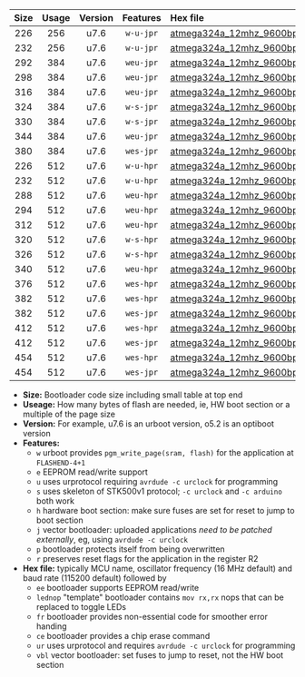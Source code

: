 |Size|Usage|Version|Features|Hex file|
|:-:|:-:|:-:|:-:|:--|
|226|256|u7.6|`w-u-jpr`|[atmega324a_12mhz_9600bps_ur_vbl.hex](https://raw.githubusercontent.com/stefanrueger/urboot/main/atmega324a_12mhz_9600bps_ur_vbl.hex)|
|232|256|u7.6|`w-u-jpr`|[atmega324a_12mhz_9600bps_lednop_ur_vbl.hex](https://raw.githubusercontent.com/stefanrueger/urboot/main/atmega324a_12mhz_9600bps_lednop_ur_vbl.hex)|
|292|384|u7.6|`weu-jpr`|[atmega324a_12mhz_9600bps_ee_ur_vbl.hex](https://raw.githubusercontent.com/stefanrueger/urboot/main/atmega324a_12mhz_9600bps_ee_ur_vbl.hex)|
|298|384|u7.6|`weu-jpr`|[atmega324a_12mhz_9600bps_ee_lednop_ur_vbl.hex](https://raw.githubusercontent.com/stefanrueger/urboot/main/atmega324a_12mhz_9600bps_ee_lednop_ur_vbl.hex)|
|316|384|u7.6|`weu-jpr`|[atmega324a_12mhz_9600bps_ee_lednop_fr_ur_vbl.hex](https://raw.githubusercontent.com/stefanrueger/urboot/main/atmega324a_12mhz_9600bps_ee_lednop_fr_ur_vbl.hex)|
|324|384|u7.6|`w-s-jpr`|[atmega324a_12mhz_9600bps_vbl.hex](https://raw.githubusercontent.com/stefanrueger/urboot/main/atmega324a_12mhz_9600bps_vbl.hex)|
|330|384|u7.6|`w-s-jpr`|[atmega324a_12mhz_9600bps_lednop_vbl.hex](https://raw.githubusercontent.com/stefanrueger/urboot/main/atmega324a_12mhz_9600bps_lednop_vbl.hex)|
|344|384|u7.6|`weu-jpr`|[atmega324a_12mhz_9600bps_ee_lednop_fr_ce_ur_vbl.hex](https://raw.githubusercontent.com/stefanrueger/urboot/main/atmega324a_12mhz_9600bps_ee_lednop_fr_ce_ur_vbl.hex)|
|380|384|u7.6|`wes-jpr`|[atmega324a_12mhz_9600bps_ee_vbl.hex](https://raw.githubusercontent.com/stefanrueger/urboot/main/atmega324a_12mhz_9600bps_ee_vbl.hex)|
|226|512|u7.6|`w-u-hpr`|[atmega324a_12mhz_9600bps_ur.hex](https://raw.githubusercontent.com/stefanrueger/urboot/main/atmega324a_12mhz_9600bps_ur.hex)|
|232|512|u7.6|`w-u-hpr`|[atmega324a_12mhz_9600bps_lednop_ur.hex](https://raw.githubusercontent.com/stefanrueger/urboot/main/atmega324a_12mhz_9600bps_lednop_ur.hex)|
|288|512|u7.6|`weu-hpr`|[atmega324a_12mhz_9600bps_ee_ur.hex](https://raw.githubusercontent.com/stefanrueger/urboot/main/atmega324a_12mhz_9600bps_ee_ur.hex)|
|294|512|u7.6|`weu-hpr`|[atmega324a_12mhz_9600bps_ee_lednop_ur.hex](https://raw.githubusercontent.com/stefanrueger/urboot/main/atmega324a_12mhz_9600bps_ee_lednop_ur.hex)|
|312|512|u7.6|`weu-hpr`|[atmega324a_12mhz_9600bps_ee_lednop_fr_ur.hex](https://raw.githubusercontent.com/stefanrueger/urboot/main/atmega324a_12mhz_9600bps_ee_lednop_fr_ur.hex)|
|320|512|u7.6|`w-s-hpr`|[atmega324a_12mhz_9600bps.hex](https://raw.githubusercontent.com/stefanrueger/urboot/main/atmega324a_12mhz_9600bps.hex)|
|326|512|u7.6|`w-s-hpr`|[atmega324a_12mhz_9600bps_lednop.hex](https://raw.githubusercontent.com/stefanrueger/urboot/main/atmega324a_12mhz_9600bps_lednop.hex)|
|340|512|u7.6|`weu-hpr`|[atmega324a_12mhz_9600bps_ee_lednop_fr_ce_ur.hex](https://raw.githubusercontent.com/stefanrueger/urboot/main/atmega324a_12mhz_9600bps_ee_lednop_fr_ce_ur.hex)|
|376|512|u7.6|`wes-hpr`|[atmega324a_12mhz_9600bps_ee.hex](https://raw.githubusercontent.com/stefanrueger/urboot/main/atmega324a_12mhz_9600bps_ee.hex)|
|382|512|u7.6|`wes-hpr`|[atmega324a_12mhz_9600bps_ee_lednop.hex](https://raw.githubusercontent.com/stefanrueger/urboot/main/atmega324a_12mhz_9600bps_ee_lednop.hex)|
|382|512|u7.6|`wes-jpr`|[atmega324a_12mhz_9600bps_ee_lednop_vbl.hex](https://raw.githubusercontent.com/stefanrueger/urboot/main/atmega324a_12mhz_9600bps_ee_lednop_vbl.hex)|
|412|512|u7.6|`wes-hpr`|[atmega324a_12mhz_9600bps_ee_lednop_fr.hex](https://raw.githubusercontent.com/stefanrueger/urboot/main/atmega324a_12mhz_9600bps_ee_lednop_fr.hex)|
|412|512|u7.6|`wes-jpr`|[atmega324a_12mhz_9600bps_ee_lednop_fr_vbl.hex](https://raw.githubusercontent.com/stefanrueger/urboot/main/atmega324a_12mhz_9600bps_ee_lednop_fr_vbl.hex)|
|454|512|u7.6|`wes-hpr`|[atmega324a_12mhz_9600bps_ee_lednop_fr_ce.hex](https://raw.githubusercontent.com/stefanrueger/urboot/main/atmega324a_12mhz_9600bps_ee_lednop_fr_ce.hex)|
|454|512|u7.6|`wes-jpr`|[atmega324a_12mhz_9600bps_ee_lednop_fr_ce_vbl.hex](https://raw.githubusercontent.com/stefanrueger/urboot/main/atmega324a_12mhz_9600bps_ee_lednop_fr_ce_vbl.hex)|

- **Size:** Bootloader code size including small table at top end
- **Useage:** How many bytes of flash are needed, ie, HW boot section or a multiple of the page size
- **Version:** For example, u7.6 is an urboot version, o5.2 is an optiboot version
- **Features:**
  + `w` urboot provides `pgm_write_page(sram, flash)` for the application at `FLASHEND-4+1`
  + `e` EEPROM read/write support
  + `u` uses urprotocol requiring `avrdude -c urclock` for programming
  + `s` uses skeleton of STK500v1 protocol; `-c urclock` and `-c arduino` both work
  + `h` hardware boot section: make sure fuses are set for reset to jump to boot section
  + `j` vector bootloader: uploaded applications *need to be patched externally*, eg, using `avrdude -c urclock`
  + `p` bootloader protects itself from being overwritten
  + `r` preserves reset flags for the application in the register R2
- **Hex file:** typically MCU name, oscillator frequency (16 MHz default) and baud rate (115200 default) followed by
  + `ee` bootloader supports EEPROM read/write
  + `lednop` "template" bootloader contains `mov rx,rx` nops that can be replaced to toggle LEDs
  + `fr` bootloader provides non-essential code for smoother error handing
  + `ce` bootloader provides a chip erase command
  + `ur` uses urprotocol and requires `avrdude -c urclock` for programming
  + `vbl` vector bootloader: set fuses to jump to reset, not the HW boot section
